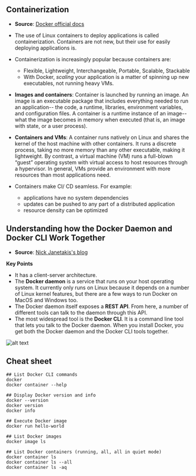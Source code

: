 ## Containerization
- __Source__: [Docker official docs](https://docs.docker.com/get-started/#docker-concepts)

- The use of Linux containers to deploy applications is called containerization. Containers are not new, but their use for easily deploying applications is.
- Containerization is increasingly popular because containers are:
  - Flexible, Lightweight, Interchangeable, Portable, Scalable, Stackable
  - With Docker, _scaling_ your application is a matter of spinning up new executables, not running heavy VMs. 
- __Images and containers__: Container is launched by running an image. An image is an executable package that includes everything needed to run an application-- the code, a runtime, libraries, environment variables, and configuration files. A container is a runtime instance of an image--what the image becomes in memory when executed (that is, an image with state, or a user process).
- __Containers and VMs__: A container runs natively on Linux and shares the kernel of the host machine with other containers. It runs a discrete process, taking no more memory than any other executable, making it lightweight. By contrast, a virtual machine (VM) runs a full-blown “guest” operating system with virtual access to host resources through a hypervisor. In general, VMs provide an environment with more resources than most applications need.
- Containers make CI/ CD seamless. For example: 
  - applications have no system dependencies
  - updates can be pushed to any part of a distributed application
  - resource density can be optimized

## Understanding how the Docker Daemon and Docker CLI Work Together
- __Source__: [Nick Janetakis's blog](https://nickjanetakis.com/blog/understanding-how-the-docker-daemon-and-docker-cli-work-together)

__Key Points__
- It has a client-server architecture. 
- The __Docker daemon__ is a service that runs on your host operating system. It currently only runs on Linux because it depends on a number of Linux kernel features, but there are a few ways to run Docker on MacOS and Windows too.
- The Docker daemon itself exposes a __REST API__. From here, a number of different tools can talk to the daemon through this API.
- The most widespread tool is the __Docker CLI__. It is a command line tool that lets you talk to the Docker daemon. When you install Docker, you get both the Docker daemon and the Docker CLI tools together.

![alt text](https://nickjanetakis.com/assets/blog/docker-client-host-registry-fc0858b5191e042ce19437fd6b52ba214d1e429bf646374f633598ebaac1a4ab.jpg)

## Cheat sheet

```console
## List Docker CLI commands
docker
docker container --help

## Display Docker version and info
docker --version
docker version
docker info

## Execute Docker image
docker run hello-world

## List Docker images
docker image ls

## List Docker containers (running, all, all in quiet mode)
docker container ls
docker container ls --all
docker container ls -aq
```
